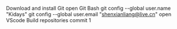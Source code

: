 Download and install Git
open Git Bash
    git config --global user.name "Kidays"
    git config --global user.email "shenxianliang@live.cn"
open VScode
Build repositories
commit
1